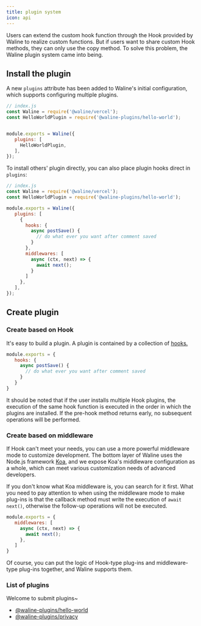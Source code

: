 ```yaml
---
title: plugin system
icon: api
---
```


Users can extend the custom hook function through the Hook provided by Waline to realize custom functions. But if users want to share custom Hook methods, they can only use the copy method. To solve this problem, the Waline plugin system came into being.

## Install the plugin

A new `plugins` attribute has been added to Waline's initial configuration, which supports configuring multiple plugins.

```js
// index.js
const Waline = require('@waline/vercel');
const HelloWorldPlugin = require('@waline-plugins/hello-world');


module.exports = Waline({
   plugins: [
     HelloWorldPlugin,
   ],
});
```

To install others' plugin directly, you can also place plugin hooks direct in `plugins`:


```js
// index.js
const Waline = require('@waline/vercel');
const HelloWorldPlugin = require('@waline-plugins/hello-world');

module.exports = Waline({
   plugins: [
     {
       hooks: {
         async postSave() {
           // do what ever you want after comment saved
         }
       },
       middlewares: [
         async (ctx, next) => {
           await next();
         }
       ]
     },
   ],
});
```

## Create plugin
### Create based on Hook

It's easy to build a plugin. A plugin is contained by a collection of [hooks.](./config.md#hooks)

```js
module.exports = {
   hooks: {
     async postSave() {
       // do what ever you want after comment saved
     }
   }
}
```

It should be noted that if the user installs multiple Hook plugins, the execution of the same hook function is executed in the order in which the plugins are installed. If the pre-hook method returns early, no subsequent operations will be performed.

### Create based on middleware

If Hook can't meet your needs, you can use a more powerful middleware mode to customize development. The bottom layer of Waline uses the Node.js framework [Koa](https://koajs.com), and we expose Koa's middleware configuration as a whole, which can meet various customization needs of advanced developers.

If you don't know what Koa middleware is, you can search for it first. What you need to pay attention to when using the middleware mode to make plug-ins is that the callback method must write the execution of `await next()`, otherwise the follow-up operations will not be executed.

```js
module.exports = {
   middlewares: [
     async (ctx, next) => {
       await next();
     },
   ]
}
```

Of course, you can put the logic of Hook-type plug-ins and middleware-type plug-ins together, and Waline supports them.

### List of plugins

Welcome to submit plugins~

- [@waline-plugins/hello-world](https://github.com/walinejs/plugins/tree/master/packages/hello-world)
- [@waline-plugins/privacy](https://github.com/walinejs/plugins/tree/master/packages/privacy)